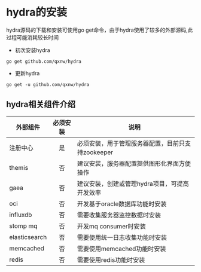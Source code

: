 # hydra的安装

hydra源码的下载和安装可使用go get命令，由于hydra使用了较多的外部源码,此过程可能消耗较长时间

* 初次安装hydra
```
go get github.com/qxnw/hydra
```

* 更新hydra

```
go get -u github.com/qxnw/hydra
```
## hydra相关组件介绍

| 外部组件        | 必须安装           | 说明  |
| ------------- |:-------------:| -----|
|注册中心    | 是 |必须安装，用于管理服务器配置，目前只支持zookeeper|
|themis|否|建议安装，服务器配置提供图形化界面方便操作|
|gaea|否|建议安装，创建或管理hydra项目，可提高开发效率|
|oci|否|开发基于oracle数据库功能时安装|
|influxdb    | 否|   需要收集服务器监控数据时安装 |
|stomp mq |否| 开发mq consumer时安装 |
|elasticsearch|否|需要使用统一日志收集功能时安装|
|memcached|否|需要使用memcached功能时安装|
|redis|否|需要使用redis功能时安装|



